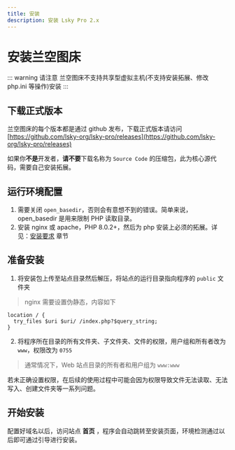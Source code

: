 ```yaml
---
title: 安装
description: 安装 Lsky Pro 2.x
---
```


# 安装兰空图床

::: warning 请注意
兰空图床不支持共享型虚拟主机(不支持安装拓展、修改 php.ini 等操作)安装
:::

## 下载正式版本

兰空图床的每个版本都是通过 github 发布，下载正式版本请访问 [https://github.com/lsky-org/lsky-pro/releases](https://github.com/lsky-org/lsky-pro/releases)

如果你**不是**开发者，**请不要**下载名称为 `Source Code` 的压缩包，此为核心源代码，需要自己安装拓展。

## 运行环境配置

1. 需要关闭 `open_basedir`，否则会有意想不到的错误。简单来说，open_basedir 是用来限制 PHP 读取目录。
2. 安装 nginx 或 apache，PHP 8.0.2+，然后为 php 安装上必须的拓展。详见：[安装要求](/docs/v2/#安装要求) 章节

## 准备安装

1. 将安装包上传至站点目录然后解压，将站点的运行目录指向程序的 `public` 文件夹  
> nginx 需要设置伪静态，内容如下
```
location / {
  try_files $uri $uri/ /index.php?$query_string;
}
```

2. 将程序所在目录的所有文件夹、子文件夹、文件的权限，用户组和所有者改为 `www`，权限改为 `0755`  

> 通常情况下，Web 站点目录的所有者和用户组为 `www:www`  

若未正确设置权限，在后续的使用过程中可能会因为权限导致文件无法读取、无法写入、创建文件夹等一系列问题。

## 开始安装

配置好域名以后，访问站点 **首页** ，程序会自动跳转至安装页面，环境检测通过以后即可通过引导进行安装。